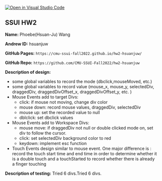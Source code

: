 [![Open in Visual Studio Code](https://classroom.github.com/assets/open-in-vscode-c66648af7eb3fe8bc4f294546bfd86ef473780cde1dea487d3c4ff354943c9ae.svg)](https://classroom.github.com/online_ide?assignment_repo_id=8612381&assignment_repo_type=AssignmentRepo)
## SSUI HW2

**Name:** Phoebe(Hsuan-Ju) Wang

**Andrew ID:** hsuanjuw

**GitHub Pages:** `https://cmu-ssui-fall2022.github.io/hw2-hsuanjuw/`

**GitHub Repo:** `https://github.com/CMU-SSUI-Fall2022/hw2-hsuanjuw`

**Description of design:** 
- some global variables to record the mode (dbclick,mouseMoved, etc.)
- some global variables to record value  (mouse_x, mouse_y, selectedDiv, draggedDiv,  draggedDivOffset_x, draggedDivOffset_y, etc. )
- Mouse Events add to target Divs:
    - click: if mouse not moving, change div color
    - mouse down: record mouse values, draggedDiv, selectedDiv
    - mouse up: set the recorded value to null
    - dblclick: set dbclick values 
- Mouse Events add to Workspace Divs:
    - mouse move: if draggedDiv not null or double clicked mode on, set div to follow the cursor.
    - click: set selectedDiv background color to red
    - keydown: implement esc function
- Touch Events design similar to mouse event. One major difference is : record the touch start time and end time in order to determine whether it is a double touch and a touchStarted to record whether there is already a finger touching

**Description of testing:**  Tried 6 divs.Tried 6 divs.
